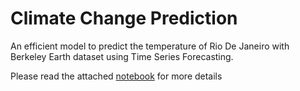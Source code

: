 # Climate Change Prediction
An efficient model to predict the temperature of Rio De Janeiro with Berkeley Earth dataset using Time Series Forecasting.

Please read the attached [notebook](https://github.com/vedang08/climate-change-prediction/blob/main/climate-change-forecast-sarima-model.ipynb) for more details
